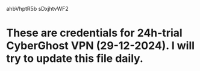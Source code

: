 ahbVhptR5b
sDxjhtvWF2
# These are credentials for 24h-trial CyberGhost VPN (29-12-2024). I will try to update this file daily.
